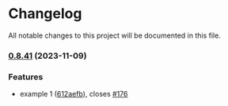 # Changelog

All notable changes to this project will be documented in this file.


### [0.8.41](https://github.com/FlavioLionelRita/lambdaorm/compare/v0.8.40...v0.8.41) (2023-11-09)


### Features

* example 1 ([612aefb](https://github.com/FlavioLionelRita/lambdaorm/commit/612aefb6e79c7474c32ed7244117ca39cc874e23)), closes [#176](https://github.com/FlavioLionelRita/lambdaorm/issues/176)
